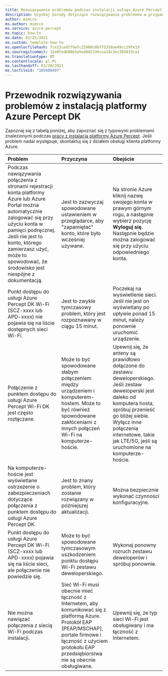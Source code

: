 ```yaml
---
title: Rozwiązywanie problemów podczas instalacji usługi Azure Percept DK
description: Uzyskaj porady dotyczące rozwiązywania problemów w przypadku niektórych typowych problemów występujących podczas instalacji
author: mimcco
ms.author: mimcco
ms.service: azure-percept
ms.topic: how-to
ms.date: 03/25/2021
ms.custom: template-how-to
ms.openlocfilehash: 7ce13cedff9afc25900c0bf75359ae49cc29fe19
ms.sourcegitcommit: 32e0fedb80b5a5ed0d2336cea18c3ec3b5015ca1
ms.translationtype: MT
ms.contentlocale: pl-PL
ms.lasthandoff: 03/30/2021
ms.locfileid: "105608497"
---
```

# <a name="azure-percept-dk-setup-experience-troubleshooting-guide"></a>Przewodnik rozwiązywania problemów z instalacją platformy Azure Percept DK

Zapoznaj się z tabelą poniżej, aby zapoznać się z typowymi problemami znalezionymi podczas [pracy z instalacją platformy Azure Percept](./quickstart-percept-dk-set-up.md). Jeśli problem nadal występuje, skontaktuj się z działem obsługi klienta platformy Azure.

|Problem|Przyczyna|Obejście|
|:-----|:------|:----------|
|Podczas nawiązywania połączenia z stronami rejestracji konta platformy Azure lub Azure Portal można automatycznie zalogować się przy użyciu konta w pamięci podręcznej. Jeśli nie jest to konto, którego zamierzasz użyć, może to spowodować, że środowisko jest niespójne z dokumentacją.|Jest to zazwyczaj spowodowane ustawieniem w przeglądarce, aby "zapamiętać" konto, które było wcześniej używane.|Na stronie Azure kliknij nazwę swojego konta w prawym górnym rogu, a następnie wybierz pozycję **Wyloguj się**. Następnie będzie można zalogować się przy użyciu odpowiedniego konta.|
|Punkt dostępu do usługi Azure Percept DK Wi-Fi (SCZ-xxxx lub APD-xxxx) nie pojawia się na liście dostępnych sieci Wi-Fi.|Jest to zwykle tymczasowy problem, który jest rozpoznawany w ciągu 15 minut.|Poczekaj na wyświetlenie sieci. Jeśli nie jest on wyświetlany po upływie ponad 15 minut, należy ponownie uruchomić urządzenie.|
|Połączenie z punktem dostępu do usługi Azure Percept Wi-Fi DK jest często rozłączane.|Może to być spowodowane słabym połączeniem między urządzeniem i komputerem-hostem. Może to być również spowodowane zakłóceniami z innych połączeń Wi-Fi na komputerze-hoście.|Upewnij się, że anteny są prawidłowo dołączone do zestawu deweloperskiego. Jeśli zestaw deweloperski jest daleko od komputera hosta, spróbuj przenieść go bliżej siebie. Wyłącz inne połączenia internetowe, takie jak LTE/5G, jeśli są uruchomione na komputerze-hoście.|
|Na komputerze-hoście jest wyświetlane ostrzeżenie o zabezpieczeniach dotyczące połączenia z punktem dostępu do usługi Azure Percept DK.|Jest to znany problem, który zostanie rozwiązany w późniejszej aktualizacji.|Można bezpiecznie wykonać czynności konfiguracyjne.|
|Punkt dostępu do usługi Azure Percept DK Wi-Fi (SCZ-xxxx lub APD-xxxx) pojawia się na liście sieci, ale połączenie nie powiedzie się.|Może to być spowodowane tymczasowym uszkodzeniem punktu dostępu Wi-Fi zestawu deweloperskiego.|Wykonaj ponowny rozruch zestawu deweloperów i spróbuj ponownie.|
|Nie można nawiązać połączenia z siecią Wi-Fi podczas instalacji.|Sieć Wi-Fi musi obecnie mieć łączność z Internetem, aby komunikować się z platformą Azure. Protokół EAP [PEAP/MSCHAP], portale firmowe i łączność z użyciem protokołu EAP przedsiębiorstwa nie są obecnie obsługiwane.|Upewnij się, że typ sieci Wi-Fi jest obsługiwany i ma łączność z Internetem.|